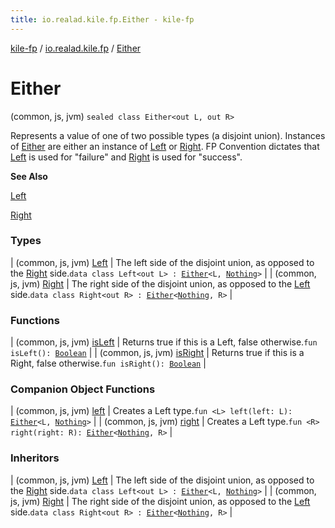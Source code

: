 ```yaml
---
title: io.realad.kile.fp.Either - kile-fp
---
```


[kile-fp](../../index.html) / [io.realad.kile.fp](../index.html) / [Either](./index.html)

# Either

(common, js, jvm) `sealed class Either<out L, out R>`

Represents a value of one of two possible types (a disjoint union).
Instances of [Either](index.html#io.realad.kile.fp.Either) are either an instance of [Left](-left/index.html#io.realad.kile.fp.Either.Left) or [Right](-right/index.html#io.realad.kile.fp.Either.Right).
FP Convention dictates that [Left](-left/index.html#io.realad.kile.fp.Either.Left) is used for "failure"
and [Right](-right/index.html#io.realad.kile.fp.Either.Right) is used for "success".

**See Also**

[Left](-left/index.html#io.realad.kile.fp.Either.Left)

[Right](-right/index.html#io.realad.kile.fp.Either.Right)

### Types

| (common, js, jvm) [Left](-left/index.html) | The left side of the disjoint union, as opposed to the [Right](-right/index.html#io.realad.kile.fp.Either.Right) side.`data class Left<out L> : `[`Either`](./index.html)`<L, `[`Nothing`](https://kotlinlang.org/api/latest/jvm/stdlib/kotlin/-nothing/index.html)`>` |
| (common, js, jvm) [Right](-right/index.html) | The right side of the disjoint union, as opposed to the [Left](-left/index.html#io.realad.kile.fp.Either.Left) side.`data class Right<out R> : `[`Either`](./index.html)`<`[`Nothing`](https://kotlinlang.org/api/latest/jvm/stdlib/kotlin/-nothing/index.html)`, R>` |

### Functions

| (common, js, jvm) [isLeft](is-left.html) | Returns true if this is a Left, false otherwise.`fun isLeft(): `[`Boolean`](https://kotlinlang.org/api/latest/jvm/stdlib/kotlin/-boolean/index.html) |
| (common, js, jvm) [isRight](is-right.html) | Returns true if this is a Right, false otherwise.`fun isRight(): `[`Boolean`](https://kotlinlang.org/api/latest/jvm/stdlib/kotlin/-boolean/index.html) |

### Companion Object Functions

| (common, js, jvm) [left](left.html) | Creates a Left type.`fun <L> left(left: L): `[`Either`](./index.html)`<L, `[`Nothing`](https://kotlinlang.org/api/latest/jvm/stdlib/kotlin/-nothing/index.html)`>` |
| (common, js, jvm) [right](right.html) | Creates a Left type.`fun <R> right(right: R): `[`Either`](./index.html)`<`[`Nothing`](https://kotlinlang.org/api/latest/jvm/stdlib/kotlin/-nothing/index.html)`, R>` |

### Inheritors

| (common, js, jvm) [Left](-left/index.html) | The left side of the disjoint union, as opposed to the [Right](-right/index.html#io.realad.kile.fp.Either.Right) side.`data class Left<out L> : `[`Either`](./index.html)`<L, `[`Nothing`](https://kotlinlang.org/api/latest/jvm/stdlib/kotlin/-nothing/index.html)`>` |
| (common, js, jvm) [Right](-right/index.html) | The right side of the disjoint union, as opposed to the [Left](-left/index.html#io.realad.kile.fp.Either.Left) side.`data class Right<out R> : `[`Either`](./index.html)`<`[`Nothing`](https://kotlinlang.org/api/latest/jvm/stdlib/kotlin/-nothing/index.html)`, R>` |

